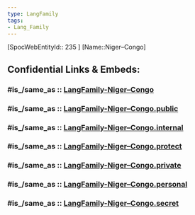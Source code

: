 ```yaml
---
type: LangFamily
tags: 
- Lang_Family
---
```

[SpocWebEntityId:: 235 ]
[Name::Niger–Congo]


## Confidential Links & Embeds: 

### #is_/same_as :: [LangFamily-Niger–Congo](/_Standards/Language/Lang~Family/LangFamily-Niger–Congo.md) 

### #is_/same_as :: [LangFamily-Niger–Congo.public](/_public/Language/Lang~Family/LangFamily-Niger–Congo.public.md) 

### #is_/same_as :: [LangFamily-Niger–Congo.internal](/_internal/Language/Lang~Family/LangFamily-Niger–Congo.internal.md) 

### #is_/same_as :: [LangFamily-Niger–Congo.protect](/_protect/Language/Lang~Family/LangFamily-Niger–Congo.protect.md) 

### #is_/same_as :: [LangFamily-Niger–Congo.private](/_private/Language/Lang~Family/LangFamily-Niger–Congo.private.md) 

### #is_/same_as :: [LangFamily-Niger–Congo.personal](/_personal/Language/Lang~Family/LangFamily-Niger–Congo.personal.md) 

### #is_/same_as :: [LangFamily-Niger–Congo.secret](/_secret/Language/Lang~Family/LangFamily-Niger–Congo.secret.md)

